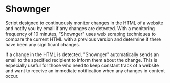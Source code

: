 # Shownger
Script designed to continuously monitor changes in the HTML of a website and notify you by email if any changes are detected. With a monitoring frequency of 10 minutes, "Shownger" uses web scraping techniques to compare the current HTML with a previous version and determine if there have been any significant changes.

If a change in the HTML is detected, "Shownger" automatically sends an email to the specified recipient to inform them about the change. This is especially useful for those who need to keep constant track of a website and want to receive an immediate notification when any changes in content occur.
